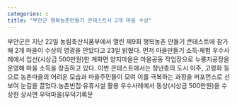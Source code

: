 ```yaml
---
categories: c
title: "부안군 행복농촌만들기 콘테스트서 2개 마을 수상"
---
```

부안군은 지난 22일 농림축산식품부에서 열린 제9회 행복농촌 만들기 콘테스트에 참가해 2개 마을이 수상의 영광을 안았다고 23일 밝혔다. 먼저 마을만들기 소득·체험 우수사례에서 입선(시상금 500만원)한 계화면 양지마을은 마을공동 작업장으로 누룽지공장을 운영해 마을 소득을 창출하고 있다. 이번 콘테스트에서는 청년층의 도시 이주, 고령화 등으로 농촌마을의 어려운 모습과 마을주민들이 모여 이를 극복하는 과정을 퍼포먼스로 선보여 눈길을 끌었다.농촌빈집·유휴시설 활용 우수사례에서 동상(시상금 500만원)을 수상한 상서면 우덕마을(우덕기록문